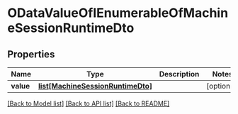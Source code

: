 # ODataValueOfIEnumerableOfMachineSessionRuntimeDto

## Properties
Name | Type | Description | Notes
------------ | ------------- | ------------- | -------------
**value** | [**list[MachineSessionRuntimeDto]**](MachineSessionRuntimeDto.md) |  | [optional] 

[[Back to Model list]](../README.md#documentation-for-models) [[Back to API list]](../README.md#documentation-for-api-endpoints) [[Back to README]](../README.md)



